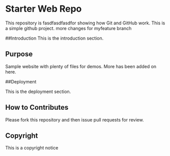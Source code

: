 # Starter Web Repo

This repository is fasdfasdfasdfor showing how Git and GitHub work. This is a simple github project.
more changes for myfeature branch

##Introduction
This is the introduction section.


## Purpose

Sample website with plenty of files for demos. More has been added on here.

##Deployment

This is the deployment section. 

## How to Contributes
Please fork this repository and then issue pull requests for review.


## Copyright
This is a copyright notice